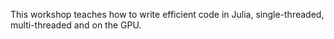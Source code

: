 This workshop teaches how to write efficient code in Julia, single-threaded, multi-threaded and on the GPU.
